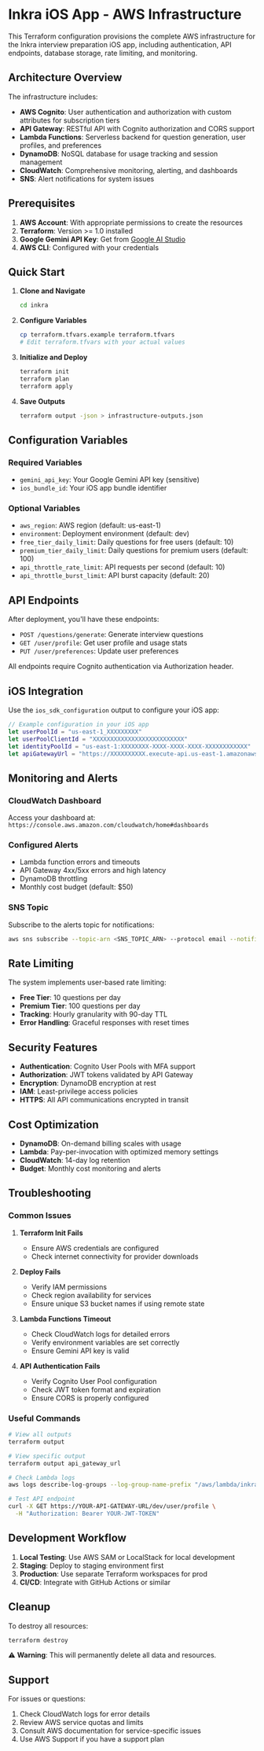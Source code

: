 # Inkra iOS App - AWS Infrastructure

This Terraform configuration provisions the complete AWS infrastructure for the Inkra interview preparation iOS app, including authentication, API endpoints, database storage, rate limiting, and monitoring.

## Architecture Overview

The infrastructure includes:

- **AWS Cognito**: User authentication and authorization with custom attributes for subscription tiers
- **API Gateway**: RESTful API with Cognito authorization and CORS support
- **Lambda Functions**: Serverless backend for question generation, user profiles, and preferences
- **DynamoDB**: NoSQL database for usage tracking and session management
- **CloudWatch**: Comprehensive monitoring, alerting, and dashboards
- **SNS**: Alert notifications for system issues

## Prerequisites

1. **AWS Account**: With appropriate permissions to create the resources
2. **Terraform**: Version >= 1.0 installed
3. **Google Gemini API Key**: Get from [Google AI Studio](https://aistudio.google.com/app/apikey)
4. **AWS CLI**: Configured with your credentials

## Quick Start

1. **Clone and Navigate**
   ```bash
   cd inkra
   ```

2. **Configure Variables**
   ```bash
   cp terraform.tfvars.example terraform.tfvars
   # Edit terraform.tfvars with your actual values
   ```

3. **Initialize and Deploy**
   ```bash
   terraform init
   terraform plan
   terraform apply
   ```

4. **Save Outputs**
   ```bash
   terraform output -json > infrastructure-outputs.json
   ```

## Configuration Variables

### Required Variables

- `gemini_api_key`: Your Google Gemini API key (sensitive)
- `ios_bundle_id`: Your iOS app bundle identifier

### Optional Variables

- `aws_region`: AWS region (default: us-east-1)
- `environment`: Deployment environment (default: dev)
- `free_tier_daily_limit`: Daily questions for free users (default: 10)
- `premium_tier_daily_limit`: Daily questions for premium users (default: 100)
- `api_throttle_rate_limit`: API requests per second (default: 10)
- `api_throttle_burst_limit`: API burst capacity (default: 20)

## API Endpoints

After deployment, you'll have these endpoints:

- `POST /questions/generate`: Generate interview questions
- `GET /user/profile`: Get user profile and usage stats
- `PUT /user/preferences`: Update user preferences

All endpoints require Cognito authentication via Authorization header.

## iOS Integration

Use the `ios_sdk_configuration` output to configure your iOS app:

```swift
// Example configuration in your iOS app
let userPoolId = "us-east-1_XXXXXXXXX"
let userPoolClientId = "XXXXXXXXXXXXXXXXXXXXXXXXXX"
let identityPoolId = "us-east-1:XXXXXXXX-XXXX-XXXX-XXXX-XXXXXXXXXXXX"
let apiGatewayUrl = "https://XXXXXXXXXX.execute-api.us-east-1.amazonaws.com/dev"
```

## Monitoring and Alerts

### CloudWatch Dashboard
Access your dashboard at: `https://console.aws.amazon.com/cloudwatch/home#dashboards`

### Configured Alerts
- Lambda function errors and timeouts
- API Gateway 4xx/5xx errors and high latency
- DynamoDB throttling
- Monthly cost budget (default: $50)

### SNS Topic
Subscribe to the alerts topic for notifications:
```bash
aws sns subscribe --topic-arn <SNS_TOPIC_ARN> --protocol email --notification-endpoint your-email@example.com
```

## Rate Limiting

The system implements user-based rate limiting:

- **Free Tier**: 10 questions per day
- **Premium Tier**: 100 questions per day
- **Tracking**: Hourly granularity with 90-day TTL
- **Error Handling**: Graceful responses with reset times

## Security Features

- **Authentication**: Cognito User Pools with MFA support
- **Authorization**: JWT tokens validated by API Gateway
- **Encryption**: DynamoDB encryption at rest
- **IAM**: Least-privilege access policies
- **HTTPS**: All API communications encrypted in transit

## Cost Optimization

- **DynamoDB**: On-demand billing scales with usage
- **Lambda**: Pay-per-invocation with optimized memory settings
- **CloudWatch**: 14-day log retention
- **Budget**: Monthly cost monitoring and alerts

## Troubleshooting

### Common Issues

1. **Terraform Init Fails**
   - Ensure AWS credentials are configured
   - Check internet connectivity for provider downloads

2. **Deploy Fails**
   - Verify IAM permissions
   - Check region availability for services
   - Ensure unique S3 bucket names if using remote state

3. **Lambda Functions Timeout**
   - Check CloudWatch logs for detailed errors
   - Verify environment variables are set correctly
   - Ensure Gemini API key is valid

4. **API Authentication Fails**
   - Verify Cognito User Pool configuration
   - Check JWT token format and expiration
   - Ensure CORS is properly configured

### Useful Commands

```bash
# View all outputs
terraform output

# View specific output
terraform output api_gateway_url

# Check Lambda logs
aws logs describe-log-groups --log-group-name-prefix "/aws/lambda/inkra"

# Test API endpoint
curl -X GET https://YOUR-API-GATEWAY-URL/dev/user/profile \
  -H "Authorization: Bearer YOUR-JWT-TOKEN"
```

## Development Workflow

1. **Local Testing**: Use AWS SAM or LocalStack for local development
2. **Staging**: Deploy to staging environment first
3. **Production**: Use separate Terraform workspaces for prod
4. **CI/CD**: Integrate with GitHub Actions or similar

## Cleanup

To destroy all resources:
```bash
terraform destroy
```

⚠️ **Warning**: This will permanently delete all data and resources.

## Support

For issues or questions:
1. Check CloudWatch logs for error details
2. Review AWS service quotas and limits
3. Consult AWS documentation for service-specific issues
4. Use AWS Support if you have a support plan